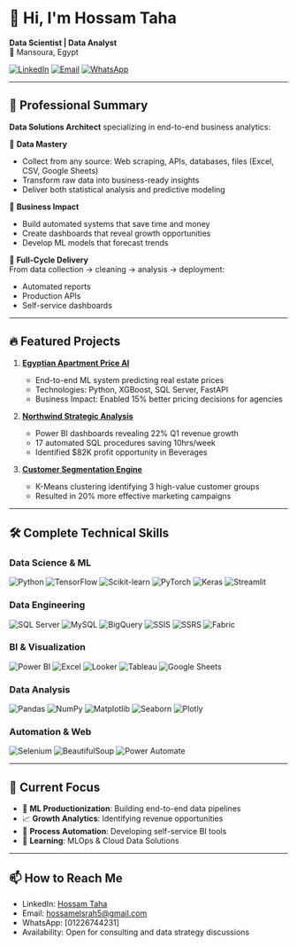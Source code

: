 # 👋 Hi, I'm Hossam Taha 

**Data Scientist | Data Analyst**  
📍 Mansoura, Egypt  

[![LinkedIn](https://img.shields.io/badge/-Hossam_Taha-blue?style=flat&logo=linkedin)](https://linkedin.com/in/hossam-taha-41b724288)
[![Email](https://img.shields.io/badge/-hossamelsrah5@gmail.com-red?style=flat&logo=gmail)](mailto:hossamelsrah5@gmail.com)
[![WhatsApp](https://img.shields.io/badge/-WhatsApp-green?style=flat&logo=whatsapp)](https://wa.me/201226744231)

---

## 🚀 Professional Summary

**Data Solutions Architect** specializing in end-to-end business analytics:

🔹 **Data Mastery**  
- Collect from any source: Web scraping, APIs, databases, files (Excel, CSV, Google Sheets)  
- Transform raw data into business-ready insights  
- Deliver both statistical analysis and predictive modeling  

🔹 **Business Impact**  
- Build automated systems that save time and money  
- Create dashboards that reveal growth opportunities  
- Develop ML models that forecast trends  

🔹 **Full-Cycle Delivery**  
From data collection → cleaning → analysis → deployment:  
- Automated reports  
- Production APIs  
- Self-service dashboards

---

## 🔥 Featured Projects

1. **[Egyptian Apartment Price AI](https://github.com/HossamElsrah/AI-NeuroRealtor)**  
   - End-to-end ML system predicting real estate prices  
   - Technologies: Python, XGBoost, SQL Server, FastAPI  
   - Business Impact: Enabled 15% better pricing decisions for agencies  

2. **[Northwind Strategic Analysis](https://github.com/HossamElsrah/Northwind-Analysis-Project)**  
   - Power BI dashboards revealing 22% Q1 revenue growth  
   - 17 automated SQL procedures saving 10hrs/week  
   - Identified $82K profit opportunity in Beverages  

3. **[Customer Segmentation Engine](https://github.com/HossamElsrah/)**  
   - K-Means clustering identifying 3 high-value customer groups  
   - Resulted in 20% more effective marketing campaigns  

---

## 🛠 Complete Technical Skills

### **Data Science & ML**
![Python](https://img.shields.io/badge/-Python-black?logo=python)
![TensorFlow](https://img.shields.io/badge/-TensorFlow-orange?logo=tensorflow)
![Scikit-learn](https://img.shields.io/badge/-Scikit_Learn-blue?logo=scikit-learn)
![PyTorch](https://img.shields.io/badge/-PyTorch-EE4C2C?logo=pytorch)
![Keras](https://img.shields.io/badge/-Keras-red?logo=keras)
![Streamlit](https://img.shields.io/badge/-Streamlit-FF4B4B?logo=streamlit)

### **Data Engineering**
![SQL Server](https://img.shields.io/badge/-SQL_Server-blue?logo=microsoft-sql-server)
![MySQL](https://img.shields.io/badge/-MySQL-blue?logo=mysql)
![BigQuery](https://img.shields.io/badge/-BigQuery-blue?logo=google-cloud)
![SSIS](https://img.shields.io/badge/-SSIS-blue?logo=microsoft-sql-server)
![SSRS](https://img.shields.io/badge/-SSRS-blue?logo=microsoft-sql-server)
![Fabric](https://img.shields.io/badge/-Microsoft_Fabric-blue?logo=microsoft)

### **BI & Visualization**
![Power BI](https://img.shields.io/badge/-Power_BI-yellow?logo=power-bi)
![Excel](https://img.shields.io/badge/-Excel-green?logo=microsoft-excel)
![Looker](https://img.shields.io/badge/-Looker_Studio-orange?logo=google-data-studio)
![Tableau](https://img.shields.io/badge/-Tableau-blue?logo=tableau)
![Google Sheets](https://img.shields.io/badge/-Google_Sheets-34A853?logo=google-sheets)

### **Data Analysis**
![Pandas](https://img.shields.io/badge/-Pandas-black?logo=pandas)
![NumPy](https://img.shields.io/badge/-NumPy-blue?logo=numpy)
![Matplotlib](https://img.shields.io/badge/-Matplotlib-blue?logo=matplotlib)
![Seaborn](https://img.shields.io/badge/-Seaborn-blue?logo=seaborn)
![Plotly](https://img.shields.io/badge/-Plotly-blue?logo=plotly)

### **Automation & Web**
![Selenium](https://img.shields.io/badge/-Selenium-green?logo=selenium)
![BeautifulSoup](https://img.shields.io/badge/-BeautifulSoup-green?logo=python)
![Power Automate](https://img.shields.io/badge/-Power_Automate-blue?logo=microsoft)

---

## 🎯 Current Focus

- 🔭 **ML Productionization**: Building end-to-end data pipelines  
- 📈 **Growth Analytics**: Identifying revenue opportunities  
- 🤖 **Process Automation**: Developing self-service BI tools  
- 🌱 **Learning**: MLOps & Cloud Data Solutions  

---

## 📫 How to Reach Me

- LinkedIn: [Hossam Taha](https://linkedin.com/in/hossam-taha-41b724288)  
- Email: [hossamelsrah5@gmail.com](mailto:hossamelsrah5@gmail.com)  
- WhatsApp: [01226744231]  
- Availability: Open for consulting and data strategy discussions  
